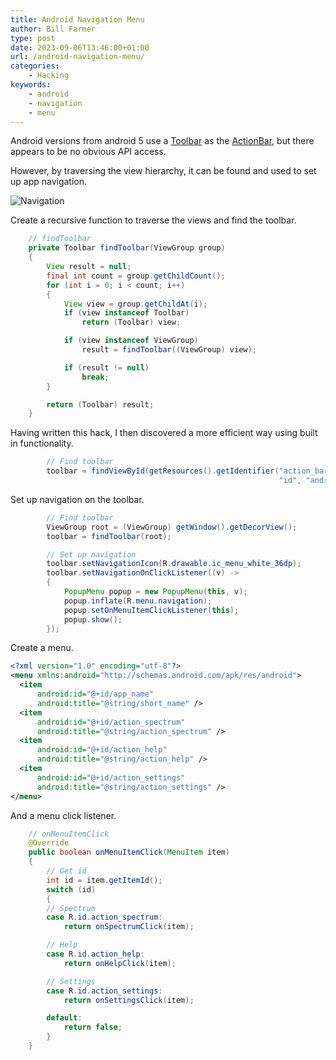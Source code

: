 ```yaml
---
title: Android Navigation Menu
author: Bill Farmer
type: post
date: 2023-09-06T13:46:00+01:00
url: /android-navigation-menu/
categories:
    - Hacking
keywords:
    - android
    - navigation
    - menu
---
```


Android versions from android 5 use a [Toolbar][1] as the
[ActionBar][2], but there appears to be no obvious API access.

However, by traversing the view hierarchy, it can be found and used to
set up app navigation.

![Navigation](images/2023/09/Navigation.png)

Create a recursive function to traverse the views and find the toolbar.
```java
    // findToolbar
    private Toolbar findToolbar(ViewGroup group)
    {
        View result = null;
        final int count = group.getChildCount();
        for (int i = 0; i < count; i++)
        {
            View view = group.getChildAt(i);
            if (view instanceof Toolbar)
                return (Toolbar) view;

            if (view instanceof ViewGroup)
                result = findToolbar((ViewGroup) view);

            if (result != null)
                break;
        }

        return (Toolbar) result;
    }
```
Having written this hack, I then discovered a more efficient way using
built in functionality.
```java
        // Find toolbar
        toolbar = findViewById(getResources().getIdentifier("action_bar",
                                                            "id", "android"));
```
Set up navigation on the toolbar.
```java
        // Find toolbar
        ViewGroup root = (ViewGroup) getWindow().getDecorView();
        toolbar = findToolbar(root);

        // Set up navigation
        toolbar.setNavigationIcon(R.drawable.ic_menu_white_36dp);
        toolbar.setNavigationOnClickListener((v) ->
        {
            PopupMenu popup = new PopupMenu(this, v);
            popup.inflate(R.menu.navigation);
            popup.setOnMenuItemClickListener(this);
            popup.show();
        });
```
Create a menu.
```xml
<?xml version="1.0" encoding="utf-8"?>
<menu xmlns:android="http://schemas.android.com/apk/res/android">
  <item
      android:id="@+id/app_name"
      android:title="@string/short_name" />
  <item
      android:id="@+id/action_spectrum"
      android:title="@string/action_spectrum" />
  <item
      android:id="@+id/action_help"
      android:title="@string/action_help" />
  <item
      android:id="@+id/action_settings"
      android:title="@string/action_settings" />
</menu>
```
And a menu click listener.
```java
    // onMenuItemClick
    @Override
    public boolean onMenuItemClick(MenuItem item)
    {
        // Get id
        int id = item.getItemId();
        switch (id)
        {
        // Spectrum
        case R.id.action_spectrum:
            return onSpectrumClick(item);

        // Help
        case R.id.action_help:
            return onHelpClick(item);

        // Settings
        case R.id.action_settings:
            return onSettingsClick(item);

        default:
            return false;
        }
    }
```

 [1]: https://developer.android.com/reference/android/widget/Toolbar?hl=en
 [2]: https://developer.android.com/reference/android/app/ActionBar?hl=en
